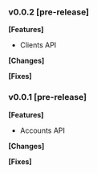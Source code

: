 ### v0.0.2 [pre-release]

**[Features]**
- Clients API

**[Changes]**

**[Fixes]**

### v0.0.1 [pre-release]

**[Features]**
- Accounts API

**[Changes]**

**[Fixes]**